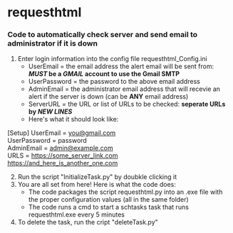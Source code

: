 # requesthtml
### Code to automatically check server and send email to administrator if it is down
1. Enter login information into the config file requesthtml_Config.ini
   - UserEmail = the email address the alert email will be sent from: **_MUST_ be a _GMAIL_ account to use the Gmail SMTP**
   - UserPassword = the password to the above email address
   - AdminEmail = the administrator email address that will recevie an alert if the server is down (can be **ANY** email address)
   - ServerURL = the URL or list of URLs to be checked: **seperate URLs by _NEW LINES_** 
   - Here's what it should look like:
   
 [Setup]
 UserEmail = you@gmail.com <br />
 UserPassword = password <br />
 AdminEmail = admin@example.com <br />
 URLS = https://some_server_link.com <br />
   https://and_here_is_another_one.com <br />
   
   
2. Run the script "InitializeTask.py" by doubkle clicking it
3. You are all set from here! Here is what the code does:
   - The code packages the script requesthtml.py into an .exe file with the proper configuration values (all in the same folder)
   - The code runs a cmd to start a schtasks task that runs requesthtml.exe every 5 minutes
4. To delete the task, run the cript "deleteTask.py"
